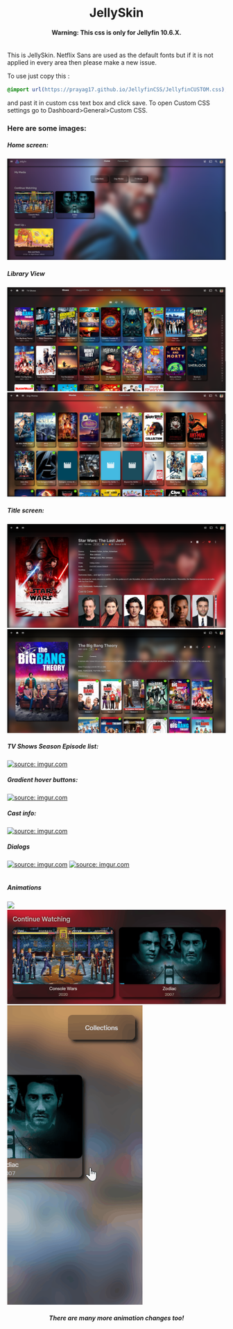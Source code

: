 <div align="center">
<h1>JellySkin</h1>
<h4>Warning: This css is only for Jellyfin 10.6.X. </h4>
</div>
<br>
This is JellySkin. Netflix Sans are used as the default fonts but if it is not applied in every area then please make a new issue.

To use just copy this : 
```css
@import url(https://prayag17.github.io/JellyfinCSS/JellyfinCUSTOM.css);
```

and past it in custom css text box and click save. To open Custom CSS settings go to Dashboard>General>Custom CSS.

<h3>Here are some images:</h3>

<h5>Home screen:</h5>
<img src="/img/Home Screen.png">

<h5>Library View</h5>
<img src="/img/Lib Page 1.png">
<img src="/img/Lib Page 2.png">

<h5>Title screen:</h5>
<img src="/img/title page 1.png">
<img src="/img/title page 2.png">

<h5>TV Shows Season Episode list:</h5>
<a href="https://imgur.com/nynQz6D"><img src="https://i.imgur.com/nynQz6D.png" title="source: imgur.com" /></a>

<h5>Gradient hover buttons:</h5>
<a href="https://imgur.com/cJmqueA"><img src="https://i.imgur.com/cJmqueA.jpg" title="source: imgur.com" /></a>

<h5>Cast info:</h5>

<a href="https://imgur.com/Q3xYu8g"><img src="https://i.imgur.com/Q3xYu8g.png" title="source: imgur.com" /></a>

<h5>Dialogs</h5>
<a href="https://imgur.com/Bdd5487"><img src="https://i.imgur.com/Bdd5487.jpg" title="source: imgur.com" /></a>
<a href="https://imgur.com/QhfzjYN"><img src="https://i.imgur.com/QhfzjYN.png" title="source: imgur.com" /></a>
<br>
<br>
<h5 align="ceter">Animations</h5>
<img src="/img/Gifs/Animation 1.gif">
<img src="/img/Gifs/Animation 2.gif">
<img src="/img/Gifs/Animation 3.gif">
<h5 align="center">
There are many more animation changes too!
</h5>
